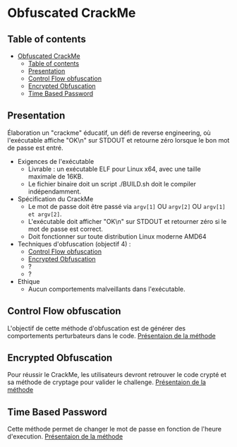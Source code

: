 # Obfuscated CrackMe


## Table of contents

- [Obfuscated CrackMe](#obfuscated-crackme)
  - [Table of contents](#table-of-contents)
  - [Presentation](#presentation)
  - [Control Flow obfuscation](#control-flow-obfuscation)
  - [Encrypted Obfuscation](#encrypted-obfuscation)
  - [Time Based Password](#time-based-password)


## Presentation

Élaboration un "crackme" éducatif, un défi de reverse engineering, où l'exécutable affiche "OK\n" sur STDOUT et retourne zéro lorsque le bon mot de passe est entré.

- Exigences de l'exécutable
  - Livrable :  un exécutable ELF pour Linux x64, avec une taille maximale de 16KB.
  - Le fichier binaire doit un script ./BUILD.sh doit le compiler indépendamment.
- Spécification du CrackMe
  - Le mot de passe doit être passé via `argv[1]` OU `argv[2]` OU `argv[1] et argv[2]`.
  - L'exécutable doit afficher "OK\n" sur STDOUT et retourner zéro si le mot de passe est correct.
  - Doit fonctionner sur toute distribution Linux moderne AMD64
- Techniques d'obfuscation (objectif 4) :
  - [Control Flow obfuscation](#Method1)
  - [Encrypted Obfuscation](#Method2)
  - ?
  - ?
- Ethique
  - Aucun comportements malveillants dans l'exécutable.

## Control Flow obfuscation

L'objectif de cette méthode d'obfuscation est de générer des comportements perturbateurs dans le code.
[Présentaion de la méthode](./Control_Flow_Obfucation.c)

## Encrypted Obfuscation

Pour réussir le CrackMe, les utilisateurs devront retrouver le code crypté et sa méthode de cryptage pour valider le challenge.
[Présentaion de la méthode](./Encrypted_Obfuscation.c)

## Time Based Password

Cette méthode permet de changer le mot de passe en fonction de l'heure d'execution.
[Présentaion de la méthode](./Time_changing_password.c)
